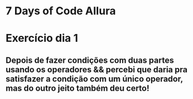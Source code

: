 # 7 Days of Code Allura

# Exercício dia 1
## Depois de fazer condições com duas partes usando os operadores && percebi que daria pra satisfazer a condição com um único operador, mas do outro jeito também deu certo!

